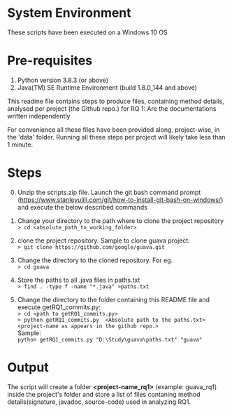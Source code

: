 # System Environment        
These scripts have been executed on a Windows 10 OS       
       
# Pre-requisites   
1.  Python version 3.8.3 (or above)       
2.  Java(TM) SE Runtime Environment (build 1.8.0_144 and above)       
       
This readme file contains steps to produce files, containing method details, analysed per project (the Github repo.) for RQ 1: Are the documentations written independently       
       
For convenience all these files have been provided along, project-wise, in the 'data' folder. Running all these steps per project will likely take less than 1 minute.  
       
# Steps       
0.  Unzip the scripts.zip file. Launch the git bash command prompt (https://www.stanleyulili.com/git/how-to-install-git-bash-on-windows/) and execute the below described commands       
       
1.  Change your directory to the path where to clone the project repository       
`> cd <absolute_path_to_working_folder>`       
2.  clone the project repository. Sample to clone guava project:        
`> git clone https://github.com/google/guava.git`       
3.  Change the directory to the cloned repository. For eg.        
`> cd guava`       
4.  Store the paths to all .java files in paths.txt       
`> find . -type f -name "*.java" >paths.txt`       
5.  Change the directory to the folder containing this README file and execute getRQ1_commits.py:       
`> cd <path to getRQ1_commits.py>`       
`> python getRQ1_commits.py  <Absolute path to the paths.txt> <project-name as appears in the github repo.>`    
Sample:        
`python getRQ1_commits.py "D:\Study\guava\paths.txt" "guava"`       
       
# Output
The script will create a folder **<project-name_rq1>** (example: guava_rq1) inside the project's folder and store a list of files contaning method details(signature, javadoc, source-code) used in analyzing RQ1.